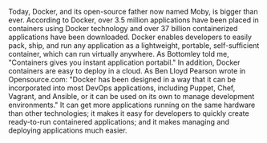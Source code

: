 Today, Docker, and its open-source father now named Moby, is bigger than ever. According to Docker, over 3.5 million applications have been placed in containers using 
Docker technology and over 37 billion containerized applications have been downloaded.
Docker enables developers to easily pack, ship, and run any application as a lightweight, portable, self-sufficient container, which can run virtually anywhere. 
As Bottomley told me, "Containers gives you instant application portabil." In addition, Docker containers are easy to deploy in a cloud. As Ben Lloyd Pearson wrote in Opensource.com: "Docker has been designed in a way that it can be incorporated into most DevOps applications, 
including Puppet, Chef, Vagrant, and Ansible, or it can be used on its own to manage development environments."
It can get more applications running on the same hardware than other technologies; it makes it easy for developers to quickly create ready-to-run containered applications; and it makes managing and deploying applications much easier. 
